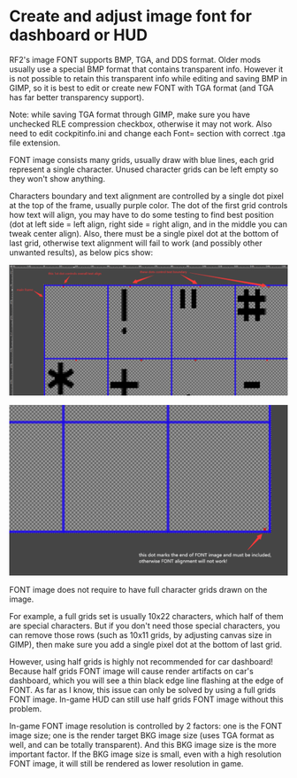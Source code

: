 # Create and adjust image font for dashboard or HUD

RF2's image FONT supports BMP, TGA, and DDS format. Older mods usually use a special BMP format that contains transparent info. However it is not possible to retain this transparent info while editing and saving BMP in GIMP, so it is best to edit or create new FONT with TGA format (and TGA has far better transparency support).

Note: while saving TGA format through GIMP, make sure you have unchecked RLE compression checkbox, otherwise it may not work. Also need to edit cockpitinfo.ini and change each Font= section with correct .tga file extension.

FONT image consists many grids, usually draw with blue lines, each grid represent a single character. Unused character grids can be left empty so they won't show anything.

Characters boundary and text alignment are controlled by a single dot pixel at the top of the frame, usually purple color. The dot of the first grid controls how text will align, you may have to do some testing to find best position (dot at left side = left align, right side = right align, and in the middle you can tweak center align).
Also, there must be a single pixel dot at the bottom of last grid, otherwise text alignment will fail to work (and possibly other unwanted results), as below pics show:

![image](../images/vehicle/hud_font_001.png)

![image](../images/vehicle/hud_font_002.png)

FONT image does not require to have full character grids drawn on the image.

For example, a full grids set is usually 10x22 characters, which half of them are special characters. But if you don't need those special characters, you can remove those rows (such as 10x11 grids, by adjusting canvas size in GIMP), then make sure you add a single pixel dot at the bottom of last grid.

However, using half grids is highly not recommended for car dashboard! Because half grids FONT image will cause render artifacts on car's dashboard, which you will see a thin black edge line flashing at the edge of FONT. As far as I know, this issue can only be solved by using a full grids FONT image. In-game HUD can still use half grids FONT image without this problem.

In-game FONT image resolution is controlled by 2 factors: one is the FONT image size; one is the render target BKG image size (uses TGA format as well, and can be totally transparent). And this BKG image size is the more important factor. If the BKG image size is small, even with a high resolution FONT image, it will still be rendered as lower resolution in game.
